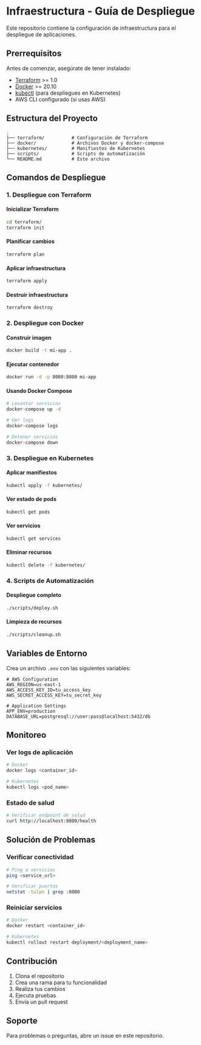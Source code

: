 # Infraestructura - Guía de Despliegue

Este repositorio contiene la configuración de infraestructura para el despliegue de aplicaciones.

## Prerrequisitos

Antes de comenzar, asegúrate de tener instalado:

- [Terraform](https://www.terraform.io/downloads.html) >= 1.0
- [Docker](https://docs.docker.com/get-docker/) >= 20.10
- [kubectl](https://kubernetes.io/docs/tasks/tools/) (para despliegues en Kubernetes)
- AWS CLI configurado (si usas AWS)

## Estructura del Proyecto

```
.
├── terraform/          # Configuración de Terraform
├── docker/             # Archivos Docker y docker-compose
├── kubernetes/         # Manifiestos de Kubernetes
├── scripts/            # Scripts de automatización
└── README.md           # Este archivo
```

## Comandos de Despliegue

### 1. Despliegue con Terraform

#### Inicializar Terraform
```bash
cd terraform/
terraform init
```

#### Planificar cambios
```bash
terraform plan
```

#### Aplicar infraestructura
```bash
terraform apply
```

#### Destruir infraestructura
```bash
terraform destroy
```

### 2. Despliegue con Docker

#### Construir imagen
```bash
docker build -t mi-app .
```

#### Ejecutar contenedor
```bash
docker run -d -p 8080:8080 mi-app
```

#### Usando Docker Compose
```bash
# Levantar servicios
docker-compose up -d

# Ver logs
docker-compose logs

# Detener servicios
docker-compose down
```

### 3. Despliegue en Kubernetes

#### Aplicar manifiestos
```bash
kubectl apply -f kubernetes/
```

#### Ver estado de pods
```bash
kubectl get pods
```

#### Ver servicios
```bash
kubectl get services
```

#### Eliminar recursos
```bash
kubectl delete -f kubernetes/
```

### 4. Scripts de Automatización

#### Despliegue completo
```bash
./scripts/deploy.sh
```

#### Limpieza de recursos
```bash
./scripts/cleanup.sh
```

## Variables de Entorno

Crea un archivo `.env` con las siguientes variables:

```env
# AWS Configuration
AWS_REGION=us-east-1
AWS_ACCESS_KEY_ID=tu_access_key
AWS_SECRET_ACCESS_KEY=tu_secret_key

# Application Settings
APP_ENV=production
DATABASE_URL=postgresql://user:pass@localhost:5432/db
```

## Monitoreo

### Ver logs de aplicación
```bash
# Docker
docker logs <container_id>

# Kubernetes
kubectl logs <pod_name>
```

### Estado de salud
```bash
# Verificar endpoint de salud
curl http://localhost:8080/health
```

## Solución de Problemas

### Verificar conectividad
```bash
# Ping a servicios
ping <service_url>

# Verificar puertos
netstat -tulpn | grep :8080
```

### Reiniciar servicios
```bash
# Docker
docker restart <container_id>

# Kubernetes
kubectl rollout restart deployment/<deployment_name>
```

## Contribución

1. Clona el repositorio
2. Crea una rama para tu funcionalidad
3. Realiza tus cambios
4. Ejecuta pruebas
5. Envía un pull request

## Soporte

Para problemas o preguntas, abre un issue en este repositorio.